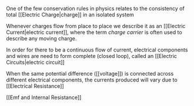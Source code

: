 One of the few conservation rules in physics relates to the consistency of total [[Electric Charge|charge]] in an isolated system

Whenever charges flow from place to place we describe it as an [[Electric Current|electric current]], where the term *charge carrier* is often used to describe any moving charge. 

In order for there to be a continuous flow of current, electrical components and wires are need to form complete (closed loop), called an [[Electric Circuits|electric circuit]]


When the same potential difference ([[voltage]]) is connected across different electrical components, the currents produced will vary due to [[Electrical Resistance]]

[[Emf and Internal Resistance]]
